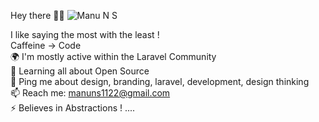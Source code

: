 Hey there 👋🏻
![Manu N S](https://user-images.githubusercontent.com/98375679/226382237-a9b6f8b3-f8d5-4a0a-b49b-31e74b2ab89f.png)


I like saying the most with the least !    
Caffeine → Code      
🌍 I'm mostly active within the Laravel Community    
🌱 Learning all about Open Source    
💬 Ping me about design, branding, laravel, development, design thinking     
📫 Reach me: manuns1122@gmail.com  
⚡️ Believes in Abstractions !    ....
